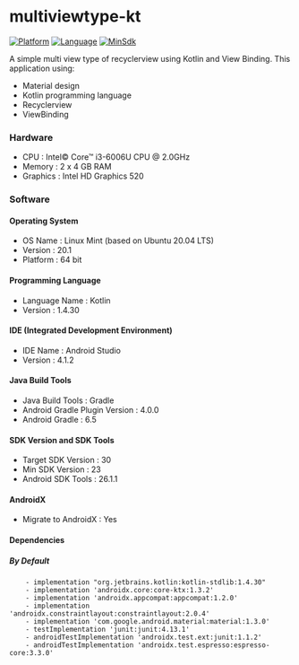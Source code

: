 # multiviewtype-kt

[![Platform](https://img.shields.io/badge/platform-Android-green)](https://github.com/yumtaufikhidayat/multiviewtype-kt/blob/main/build.gradle)
[![Language](https://img.shields.io/badge/language-Kotlin-blue)](https://github.com/yumtaufikhidayat/multiviewtype-kt/blob/main/build.gradle)
[![MinSdk](https://img.shields.io/badge/minsdk-23-red)](https://github.com/yumtaufikhidayat/multiviewtype-kt/blob/main/build.gradle)

A simple multi view type of recyclerview using Kotlin and View Binding. This application using:
- Material design
- Kotlin programming language
- Recyclerview
- ViewBinding

### Hardware
- CPU : Intel© Core™ i3-6006U CPU @ 2.0GHz
- Memory : 2 x 4 GB RAM
- Graphics : Intel HD Graphics 520

### Software
#### Operating System
- OS Name : Linux Mint (based on Ubuntu 20.04 LTS)
- Version : 20.1
- Platform : 64 bit

#### Programming Language
- Language Name : Kotlin
- Version : 1.4.30

#### IDE (Integrated Development Environment)
- IDE Name : Android Studio
- Version : 4.1.2

#### Java Build Tools
- Java Build Tools : Gradle
- Android Gradle Plugin Version : 4.0.0
- Android Gradle : 6.5

#### SDK Version and SDK Tools
- Target SDK Version : 30
- Min SDK Version : 23
- Android SDK Tools : 26.1.1

#### AndroidX
- Migrate to AndroidX : Yes

#### Dependencies
##### By Default
        - implementation "org.jetbrains.kotlin:kotlin-stdlib:1.4.30"
        - implementation 'androidx.core:core-ktx:1.3.2'
        - implementation 'androidx.appcompat:appcompat:1.2.0'
        - implementation 'androidx.constraintlayout:constraintlayout:2.0.4'
        - implementation 'com.google.android.material:material:1.3.0'
        - testImplementation 'junit:junit:4.13.1'
        - androidTestImplementation 'androidx.test.ext:junit:1.1.2'
        - androidTestImplementation 'androidx.test.espresso:espresso-core:3.3.0'
